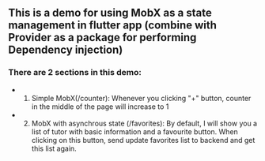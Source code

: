 ## This is a demo for using MobX as a state management in flutter app (combine with Provider as a package for performing Dependency injection)

### There are 2 sections in this demo:
- 1. Simple MobX(/counter): Whenever you clicking "+" button, counter in the middle of the page will increase to 1
- 2. MobX with asynchrous state (/favorites): By default, I will show you a list of tutor with basic information and a favourite button. When clicking on this button, send update favorites list to backend and get this list again.
